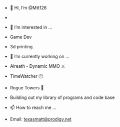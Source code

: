 - 👋 Hi, I’m @Mtt126
- 
- 👀 I’m interested in ...
- Game Dev 
- 3d printing 
 
- 🌱 I’m currently working on ...
- Alreath - Dynamic MMO ⚔
- TimeWatcher 🕑
- Rogue Towers 🏹
- Building out my library of programs and code base

- 📫 How to reach me ...
- Email: texasmatt@prodigy.net

<!---
Mtt126/Mtt126 is a ✨ special ✨ repository because its `README.md` (this file) appears on your GitHub profile.
You can click the Preview link to take a look at your changes.
--->
